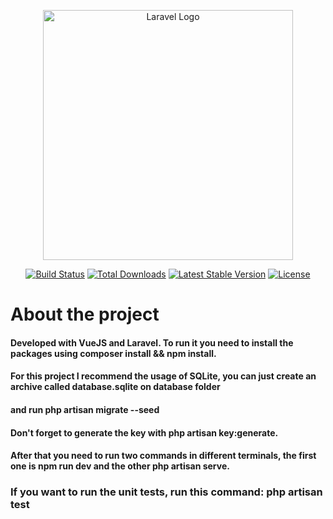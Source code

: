<p align="center"><a href="https://laravel.com" target="_blank"><img src="https://raw.githubusercontent.com/laravel/art/master/logo-lockup/5%20SVG/2%20CMYK/1%20Full%20Color/laravel-logolockup-cmyk-red.svg" width="400" alt="Laravel Logo"></a></p>

<p align="center">
<a href="https://travis-ci.org/laravel/framework"><img src="https://travis-ci.org/laravel/framework.svg" alt="Build Status"></a>
<a href="https://packagist.org/packages/laravel/framework"><img src="https://img.shields.io/packagist/dt/laravel/framework" alt="Total Downloads"></a>
<a href="https://packagist.org/packages/laravel/framework"><img src="https://img.shields.io/packagist/v/laravel/framework" alt="Latest Stable Version"></a>
<a href="https://packagist.org/packages/laravel/framework"><img src="https://img.shields.io/packagist/l/laravel/framework" alt="License"></a>
</p>

# About the project

#### Developed with VueJS and Laravel. To run it you need to install the packages using **composer install** && **npm install**. <br>
#### For this project I recommend the usage of SQLite, you can just create an archive called **database.sqlite** on database folder <br>
#### and run **php artisan migrate --seed**
#### Don't forget to generate the key with **php artisan key:generate**. <br>
#### After that you need to run two commands in different terminals, the first one is **npm run dev** and the other **php artisan serve**. <br>
### If you want to run the  unit tests, run this command: **php artisan test**
